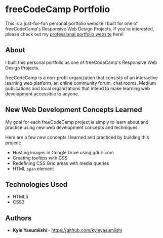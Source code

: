 # freeCodeCamp Portfolio

This is a just-for-fun personal portfolio website I built for one of freeCodeCamp's Responsive Web Design Projects. If you're interested, please check out my <a href="https://kyleyasumiishi.github.io/portfolio/">professional portfolio website</a> here!

## About

I built this personal portfolio as one of freeCodeCamp's Responsive Web Design Projects.

freeCodeCamp is a non-profit organization that consists of an interactive learning web platform, an online community forum, chat rooms, Medium publications and local organizations that intend to make learning web development accessible to anyone.

## New Web Development Concepts Learned

My goal for each freeCodeCamp project is simply to learn about and practice using new web development concepts and techniques.

Here are a few new concepts I learned and practiced by building this project:

- Hosting images in Google Drive using gdurl.com
- Creating tooltips with CSS
- Redefining CSS Grid areas with media queries
- HTML <code>span</code> element

## Technologies Used

* HTML5
* CSS3

## Authors

* **Kyle Yasumiishi** - https://github.com/kyleyasumiishi